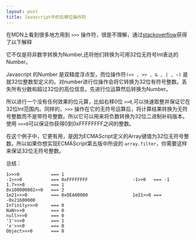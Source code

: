 ```yaml
---
layout: post
title: Javascript中的右移位操作符
---
```


在MDN上看到很多地方用到 ``` >>> ``` 操作符，很是不理解，通过[stackoverflow](http://stackoverflow.com/questions/1822350/what-is-the-javascript-operator-and-how-do-you-use-it)获得了以下解释

它不仅是将非数字转换为Number,还将他们转换为可用32位无符号Int表达的Number。

Javascript 的Number 是双精度浮点型，而位操作符``` (<< , >> , & , | , ~) ``` 是就32位整数型定义的。对number进行位操作会将它转换为32位有符号整数。丢失所有分数和超过32位的高位信息。先进行位运算然后转换为Number。

所以进行一个没有任何效果的位元算，比如右移0位 ``` >>0 ```,可以快速取整并保证它在32位Int范围内。同样的，``` >>> ``` 操作在它的无符号运算后，将计算结果转换为无符号整数而不是带符号整数。所以它可以用来将负数转换为32位二进制补码版本。使用 ``` >>>0 ```可以保证你获得0到0xFFFFFFFF之间的整数。

在这个例子中，它更有用，是因为ECMAScript定义的Array键值为32位无符号整数。所以如果你想实现ECMAScript第五版中所说的 ```array.filter```，你需要这样来保证32位无符号整数。


总结：

    1>>>0            === 1
    -1>>>0           === 0xFFFFFFFF                 -1>>0   === -1
    1.7>>>0          === 1
    0x100000002>>0   === 2
    1e21>>>0         === 0xDEA00000                 1e21>>0 === -0x21600000
    Infinity>>>0     === 0
    NaN>>>0          === 0
    null>>>0         === 0
    '1'>>>0          === 1
    'x'>>>0          === 0
    Object>>>0       === 0
    

    

 